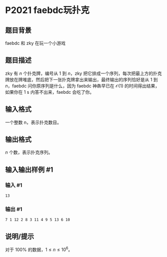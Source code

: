 # P2021 faebdc玩扑克

## 题目背景

faebdc 和 zky 在玩一个小游戏

## 题目描述

zky 有 $n$ 个扑克牌，编号从 $1$ 到 $n$，zky 把它排成一个序列，每次把最上方的扑克牌放在牌堆底，然后把下一张扑克牌拿出来输出，最终输出的序列恰好是从 $1$ 到 $n$，faebdc 问你原序列是什么，因为 faebdc 神犇早已在 $\mathcal O (1)$ 的时间得出结果，如果你在 1 s 内答不出来，faebdc 会吃了你。

## 输入格式

一个整数 n，表示扑克数目。

## 输出格式

$n$ 个数，表示扑克序列。

## 输入输出样例 #1

### 输入 #1

```
13
```

### 输出 #1

```
7 1 12 2 8 3 11 4 9 5 13 6 10
```

## 说明/提示

对于 $100\%$ 的数据，$1 \le n \le {10}^6$。